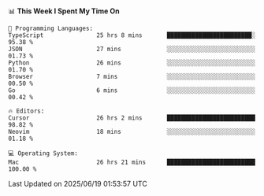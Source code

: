 <!--START_SECTION:waka-->
📊 **This Week I Spent My Time On** 

```text
💬 Programming Languages: 
TypeScript               25 hrs 8 mins       ████████████████████████░   95.38 % 
JSON                     27 mins             ░░░░░░░░░░░░░░░░░░░░░░░░░   01.73 % 
Python                   26 mins             ░░░░░░░░░░░░░░░░░░░░░░░░░   01.70 % 
Browser                  7 mins              ░░░░░░░░░░░░░░░░░░░░░░░░░   00.50 % 
Go                       6 mins              ░░░░░░░░░░░░░░░░░░░░░░░░░   00.42 % 

🔥 Editors: 
Cursor                   26 hrs 2 mins       █████████████████████████   98.82 % 
Neovim                   18 mins             ░░░░░░░░░░░░░░░░░░░░░░░░░   01.18 % 

💻 Operating System: 
Mac                      26 hrs 21 mins      █████████████████████████   100.00 % 
```


 Last Updated on 2025/06/19 01:53:57 UTC
<!--END_SECTION:waka-->
